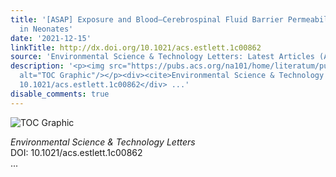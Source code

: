 ```yaml
---
title: '[ASAP] Exposure and Blood–Cerebrospinal Fluid Barrier Permeability of PFASs
  in Neonates'
date: '2021-12-15'
linkTitle: http://dx.doi.org/10.1021/acs.estlett.1c00862
source: 'Environmental Science & Technology Letters: Latest Articles (ACS Publications)'
description: '<p><img src="https://pubs.acs.org/na101/home/literatum/publisher/achs/journals/content/estlcu/0/estlcu.ahead-of-print/acs.estlett.1c00862/20211215/images/medium/ez1c00862_0002.gif"
  alt="TOC Graphic"/></p><div><cite>Environmental Science & Technology Letters</cite></div><div>DOI:
  10.1021/acs.estlett.1c00862</div> ...'
disable_comments: true
---
```

<p><img src="https://pubs.acs.org/na101/home/literatum/publisher/achs/journals/content/estlcu/0/estlcu.ahead-of-print/acs.estlett.1c00862/20211215/images/medium/ez1c00862_0002.gif" alt="TOC Graphic"/></p><div><cite>Environmental Science & Technology Letters</cite></div><div>DOI: 10.1021/acs.estlett.1c00862</div> ...